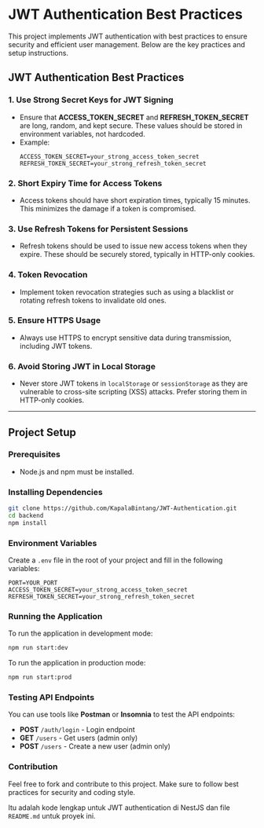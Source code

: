 # JWT Authentication Best Practices

This project implements JWT authentication with best practices to ensure security and efficient user management. Below are the key practices and setup instructions.

## JWT Authentication Best Practices

### 1. **Use Strong Secret Keys for JWT Signing**

- Ensure that **ACCESS_TOKEN_SECRET** and **REFRESH_TOKEN_SECRET** are long, random, and kept secure. These values should be stored in environment variables, not hardcoded.
- Example:
  ```env
  ACCESS_TOKEN_SECRET=your_strong_access_token_secret
  REFRESH_TOKEN_SECRET=your_strong_refresh_token_secret
  ```

### 2. **Short Expiry Time for Access Tokens**

- Access tokens should have short expiration times, typically 15 minutes. This minimizes the damage if a token is compromised.

### 3. **Use Refresh Tokens for Persistent Sessions**

- Refresh tokens should be used to issue new access tokens when they expire. These should be securely stored, typically in HTTP-only cookies.

### 4. **Token Revocation**

- Implement token revocation strategies such as using a blacklist or rotating refresh tokens to invalidate old ones.

### 5. **Ensure HTTPS Usage**

- Always use HTTPS to encrypt sensitive data during transmission, including JWT tokens.

### 6. **Avoid Storing JWT in Local Storage**

- Never store JWT tokens in `localStorage` or `sessionStorage` as they are vulnerable to cross-site scripting (XSS) attacks. Prefer storing them in HTTP-only cookies.

---

## Project Setup

### Prerequisites

- Node.js and npm must be installed.

### Installing Dependencies

```bash
git clone https://github.com/KapalaBintang/JWT-Authentication.git
cd backend
npm install
```

### Environment Variables

Create a `.env` file in the root of your project and fill in the following variables:

```env
PORT=YOUR_PORT
ACCESS_TOKEN_SECRET=your_strong_access_token_secret
REFRESH_TOKEN_SECRET=your_strong_refresh_token_secret
```

### Running the Application

To run the application in development mode:

```bash
npm run start:dev
```

To run the application in production mode:

```bash
npm run start:prod
```

### Testing API Endpoints

You can use tools like **Postman** or **Insomnia** to test the API endpoints:

- **POST** `/auth/login` - Login endpoint
- **GET** `/users` - Get users (admin only)
- **POST** `/users` - Create a new user (admin only)

### Contribution

Feel free to fork and contribute to this project. Make sure to follow best practices for security and coding style.

Itu adalah kode lengkap untuk JWT authentication di NestJS dan file `README.md` untuk proyek ini.
